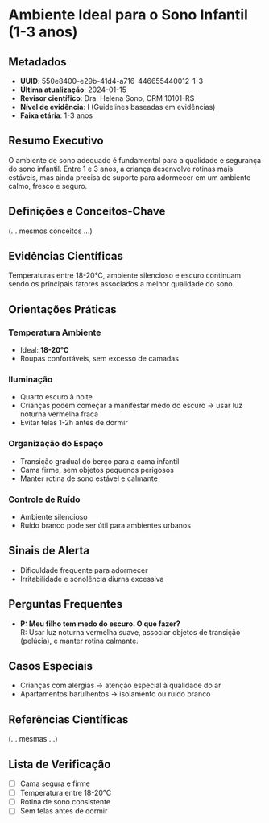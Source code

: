 # Ambiente Ideal para o Sono Infantil (1-3 anos)

## Metadados
- **UUID**: 550e8400-e29b-41d4-a716-446655440012-1-3
- **Última atualização**: 2024-01-15
- **Revisor científico**: Dra. Helena Sono, CRM 10101-RS
- **Nível de evidência**: I (Guidelines baseadas em evidências)
- **Faixa etária**: 1-3 anos

## Resumo Executivo
O ambiente de sono adequado é fundamental para a qualidade e segurança do sono infantil. Entre 1 e 3 anos, a criança desenvolve rotinas mais estáveis, mas ainda precisa de suporte para adormecer em um ambiente calmo, fresco e seguro.

## Definições e Conceitos-Chave
(... mesmos conceitos ...)  

## Evidências Científicas
Temperaturas entre 18-20°C, ambiente silencioso e escuro continuam sendo os principais fatores associados a melhor qualidade do sono.

## Orientações Práticas
### Temperatura Ambiente
- Ideal: **18-20°C**  
- Roupas confortáveis, sem excesso de camadas  

### Iluminação
- Quarto escuro à noite  
- Crianças podem começar a manifestar medo do escuro → usar luz noturna vermelha fraca  
- Evitar telas 1-2h antes de dormir  

### Organização do Espaço
- Transição gradual do berço para a cama infantil  
- Cama firme, sem objetos pequenos perigosos  
- Manter rotina de sono estável e calmante  

### Controle de Ruído
- Ambiente silencioso  
- Ruído branco pode ser útil para ambientes urbanos  

## Sinais de Alerta
- Dificuldade frequente para adormecer  
- Irritabilidade e sonolência diurna excessiva  

## Perguntas Frequentes
- **P: Meu filho tem medo do escuro. O que fazer?**  
R: Usar luz noturna vermelha suave, associar objetos de transição (pelúcia), e manter rotina calmante.  

## Casos Especiais
- Crianças com alergias → atenção especial à qualidade do ar  
- Apartamentos barulhentos → isolamento ou ruído branco  

## Referências Científicas
(... mesmas ...)  

## Lista de Verificação
- [ ] Cama segura e firme  
- [ ] Temperatura entre 18-20°C  
- [ ] Rotina de sono consistente  
- [ ] Sem telas antes de dormir  
